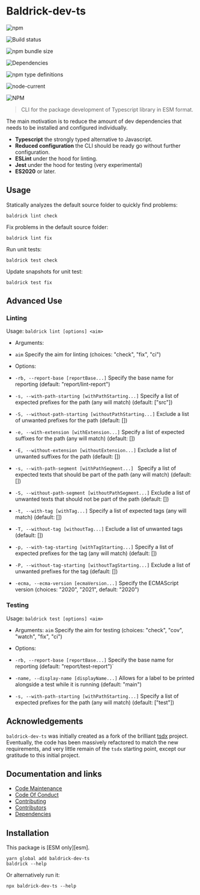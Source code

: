 # Baldrick-dev-ts

![npm](https://img.shields.io/npm/v/baldrick-dev-ts)

![Build status](https://github.com/flarebyte/baldrick-dev-ts/actions/workflows/main.yml/badge.svg)

![npm bundle size](https://img.shields.io/bundlephobia/min/baldrick-dev-ts)

![Dependencies](https://status.david-dm.org/gh/flarebyte/baldrick-dev-ts.svg)

![npm type definitions](https://img.shields.io/npm/types/baldrick-dev-ts)

![node-current](https://img.shields.io/node/v/baldrick-dev-ts)

![NPM](https://img.shields.io/npm/l/baldrick-dev-ts)

> CLI for the package development of Typescript library in ESM format.

The main motivation is to reduce the amount of dev dependencies that needs to be installed and configured individually.

-   **Typescript** the strongly typed alternative to Javascript.
-   **Reduced configuration** the CLI should be ready go without further configuration.
-   **ESLint** under the hood for linting.
-   **Jest** under the hood for testing (very experimental)
-   **ES2020** or later.

## Usage

Statically analyzes the default source folder to quickly find problems:

`baldrick lint check`

Fix problems in the default source folder:

`baldrick lint fix`

Run unit tests:

`baldrick test check`

Update snapshots for unit test:

`baldrick test fix`

## Advanced Use

### Linting

Usage:  `baldrick lint [options] <aim>`

-   Arguments:

-   `aim`                                                   Specify the aim for linting (choices: "check", "fix", "ci")

-   Options:

-   `-rb, --report-base [reportBase...]`                    Specify the base name for reporting (default: "report/lint-report")

-   `-s, --with-path-starting [withPathStarting...]`        Specify a list of expected prefixes for the path (any will match) (default: ["src"])

-   `-S, --without-path-starting [withoutPathStarting...]` Exclude a list of unwanted prefixes for the path (default: \[])

-   `-e, --with-extension [withExtension...]`              Specify a list of expected suffixes for the path (any will match) (default: \[])

-   `-E, --without-extension [withoutExtension...]`         Exclude a list of unwanted suffixes for the path (default: \[])

-   `-s, --with-path-segment [withPathSegment...] `         Specify a list of expected texts that should be part of the path (any will match) (default: \[])

-   `-S, --without-path-segment [withoutPathSegment...]`   Exclude a list of unwanted texts that should not be part of the path (default: \[])

-   `-t, --with-tag [withTag...]`                           Specify a list of expected tags (any will match) (default: \[])

-   `-T, --without-tag [withoutTag...]`                     Exclude a list of unwanted tags (default: \[])

-   `-p, --with-tag-starting [withTagStarting...]`          Specify a list of expected prefixes for the tag (any will match) (default: \[])

-   `-P, --without-tag-starting [withoutTagStarting...]`    Exclude a list of unwanted prefixes for the tag (default: \[])

-   `-ecma, --ecma-version [ecmaVersion...]`                Specify the ECMAScript version (choices: "2020", "2021", default: "2020")

### Testing

Usage: `baldrick test [options] <aim>`

-   Arguments:
    `aim`                                            Specify the aim for testing (choices: "check", "cov", "watch", "fix", "ci")

-   Options:

-   `-rb, --report-base [reportBase...]`              Specify the base name for reporting (default: "report/test-report")\`

-   `-name, --display-name [displayName...]`          Allows for a label to be printed alongside a test while it is running (default: "main")

-   `-s, --with-path-starting [withPathStarting...]`  Specify a list of expected prefixes for the path (any will match) (default: ["test"])

## Acknowledgements

`baldrick-dev-ts` was initially created as a fork of the brilliant [tsdx](https://github.com/jaredpalmer/tsdx) project.
Eventually, the code has been massively refactored to match the new requirements, and very little remain of the `tsdx` starting point, except our gratitude to this initial project.

## Documentation and links

-   [Code Maintenance](MAINTENANCE.md)
-   [Code Of Conduct](CODE_OF_CONDUCT.md)
-   [Contributing](CONTRIBUTING.md)
-   [Contributors](https://github.com/flarebyte/baldrick-dev-ts/graphs/contributors)
-   [Dependencies](https://github.com/flarebyte/baldrick-dev-ts/network/dependencies)

## Installation

This package is [ESM only][esm].

    yarn global add baldrick-dev-ts
    baldrick --help

Or alternatively run it:

    npx baldrick-dev-ts --help
